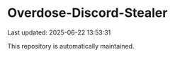 # Overdose-Discord-Stealer

Last updated: 2025-06-22 13:53:31

This repository is automatically maintained.
